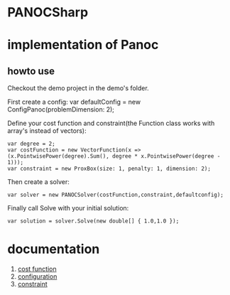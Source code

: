 # PANOCSharp
# implementation of Panoc

## howto use
Checkout the demo project in the demo's folder.

First create a config:
var defaultConfig = new ConfigPanoc(problemDimension: 2);

Define your cost function and constraint(the Function class works with array's instead of vectors):
```
var degree = 2;
var costFunction = new VectorFunction(x => (x.PointwisePower(degree).Sum(), degree * x.PointwisePower(degree - 1)));
var constraint = new ProxBox(size: 1, penalty: 1, dimension: 2);
```
Then create a solver:
```
var solver = new PANOCSolver(costFunction,constraint,defaultconfig);
```

Finally call Solve with your initial solution:
```
var solution = solver.Solve(new double[] { 1.0,1.0 });
```

# documentation

1. [cost function](doc/costfunction.md)
2. [configuration](doc/config.md)
3. [constraint](doc/constraint.md)

